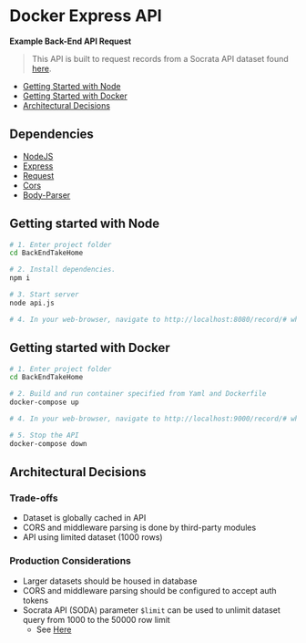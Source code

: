 # Docker Express API

**Example Back-End API Request**

> This API is built to request records from a Socrata API dataset found [here](https://data.providenceri.gov/Finance/2017-Property-Tax-Roll/ku9m-5rhr).

- [Getting Started with Node](#getting-started-with-node)
- [Getting Started with Docker](#getting-started-with-docker)
- [Architectural Decisions](#architectural-decisions)

## Dependencies
* [NodeJS](https://nodejs.org/en/)
* [Express](https://www.npmjs.com/package/express)
* [Request](https://www.npmjs.com/package/request)
* [Cors](https://www.npmjs.com/package/cors)
* [Body-Parser](https://www.npmjs.com/package/body-parser)

## Getting started with Node

```bash
# 1. Enter project folder
cd BackEndTakeHome

# 2. Install dependencies.
npm i

# 3. Start server
node api.js

# 4. In your web-browser, navigate to http://localhost:8080/record/# where # is the row number to request
```

## Getting started with Docker

```bash
# 1. Enter project folder
cd BackEndTakeHome

# 2. Build and run container specified from Yaml and Dockerfile
docker-compose up

# 4. In your web-browser, navigate to http://localhost:9000/record/# where # is the row number to request

# 5. Stop the API
docker-compose down
```

## Architectural Decisions
### Trade-offs
* Dataset is globally cached in API
* CORS and middleware parsing is done by third-party modules
* API using limited dataset (1000 rows)
### Production Considerations
* Larger datasets should be housed in database
* CORS and middleware parsing should be configured to accept auth tokens
* Socrata API (SODA) parameter `$limit` can be used to unlimit dataset query from 1000 to the 50000 row limit
    * See [Here](https://support.socrata.com/hc/en-us/articles/202949268-How-to-query-more-than-1000-rows-of-a-dataset)
